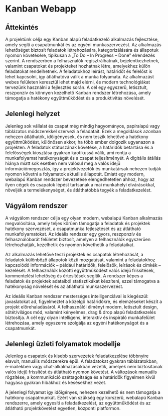 # Kanban Webapp

## Áttekintés

A projektünk célja egy Kanban alapú feladatkezelő alkalmazás fejlesztése, amely segíti a csapatmunkát és az egyéni munkaszervezést. Az alkalmazás lehetőséget biztosít feladatok létrehozására, kategorizálására és állapotuk nyomon követésére, tipikusan a „To Do – In Progress – Done” elrendezés szerint. A rendszerben a felhasználók regisztrálhatnak, bejelentkezhetnek, valamint csapatokat és projekteket hozhatnak létre, amelyekhez külön feladatokat rendelhetnek. A feladatokhoz leírást, határidőt és felelőst is lehet kapcsolni, így átláthatóvá válik a munka folyamata. Az alkalmazást webes felületen keresztül lehet majd elérni, és modern technológiákat tervezünk használni a fejlesztés során. A cél egy egyszerű, letisztult, reszponzív és könnyen kezelhető Kanban rendszer létrehozása, amely támogatja a hatékony együttműködést és a produktivitás növelését.

## Jelenlegi helyzet

Jelenleg sok vállalat és csapat még mindig hagyományos, papíralapú vagy táblázatos módszerekkel szervezi a feladatait. Ezek a megoldások azonban nehezen átláthatók, időigényesek, és nem teszik lehetővé a hatékony együttműködést, különösen akkor, ha több ember dolgozik ugyanazon a projekten. A feladatok státuszának követése, a határidők betartása és a felelősségek kiosztása gyakran kaotikussá válik, ami rontja a munkafolyamat hatékonyságát és a csapat teljesítményét. A digitális átállás hiánya miatt sok esetben nem valósul meg a valós idejű információmegosztás, így a projektvezetők és munkatársak nehezen tudják nyomon követni a folyamatok aktuális állapotát. Emiatt egy modern, webalapú Kanban rendszer bevezetése elengedhetetlen ahhoz, hogy az ilyen cégek és csapatok lépést tartsanak a mai munkahelyi elvárásokkal, növeljék a termelékenységet, és átláthatóbbá tegyék a feladatkezelést.

## Vágyálom rendszer

A vágyálom rendszer célja egy olyan modern, webalapú Kanban alkalmazás megvalósítása, amely teljes körűen támogatja a feladatok és projektek hatékony szervezését, a csapatmunka fejlesztését és az átlátható munkafolyamatokat. Az ideális rendszer egy gyors, reszponzív és felhasználóbarát felületet biztosít, amelyen a felhasználók egyszerűen létrehozhatják, kezelhetik és nyomon követhetik a feladataikat.

Az alkalmazás lehetővé teszi projektek és csapatok létrehozását, a feladatok különböző állapotok közti mozgatását, valamint a feladatokhoz kapcsolódó információk – például határidők, felelősök, leírások és címkék – kezelését. A felhasználók közötti együttműködést valós idejű frissítések, kommentelési lehetőség és értesítések segítik. A rendszer képes a feladatok és projektek adataiból statisztikákat készíteni, ezzel támogatva a hatékonyság növelését és az átlátható munkaszervezést.

Az ideális Kanban rendszer mesterséges intelligenciával is kiegészül: javaslatokat ad, figyelmeztet a közelgő határidőkre, és elemzéseket készít a projekt előrehaladásáról. A felhasználói élményt modern, letisztult design, sötét/világos mód, valamint kényelmes, drag & drop alapú feladatkezelés biztosítja. A cél egy olyan intelligens, interaktív és inspiráló munkafelület létrehozása, amely egyszerre szolgálja az egyéni hatékonyságot és a csapatmunkát.

## Jelenlegi üzleti folyamatok modellje

Jelenleg a csapatok és kisebb szervezetek feladatkezelése többnyire elavult, manuális módszerekre épül. A feladatokat gyakran táblázatokban, e-mailekben vagy chat-alkalmazásokban vezetik, amelyek nem biztosítanak valós idejű frissítést és átlátható nyomon követést. A változások manuális rögzítése, a kommunikáció széttagoltsága és a határidők figyelmen kívül hagyása gyakran hibákhoz és késésekhez vezet.

A jelenlegi folyamat így időigényes, nehezen kezelhető és nem támogatja a hatékony csapatmunkát. Ezért van szükség egy korszerű, webalapú Kanban rendszerre, amely egyesíti a feladatkezelést, az együttműködést és az átlátható projektkövetést egyetlen, központi platformon.